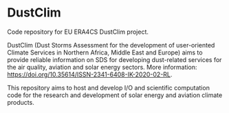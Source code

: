 # DustClim
Code repository for EU ERA4CS DustClim project.

DustClim (Dust Storms Assessment for the development of user-oriented Climate Services in Northern Africa, Middle East and Europe) aims to provide reliable information on SDS for developing dust-related services for the air quality, aviation and solar energy sectors. More information: https://doi.org/10.35614/ISSN-2341-6408-IK-2020-02-RL.

This repository aims to host and develop I/O and scientific computation code for the research and development of solar energy and aviation climate products.
